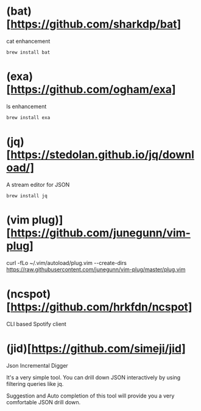 
# (bat)[https://github.com/sharkdp/bat]

cat enhancement


```
brew install bat
```

# (exa)[https://github.com/ogham/exa]

ls enhancement

```
brew install exa
```

# (jq)[https://stedolan.github.io/jq/download/]

A stream editor for JSON

```
brew install jq
```

# (vim plug)][https://github.com/junegunn/vim-plug]

curl -fLo ~/.vim/autoload/plug.vim --create-dirs https://raw.githubusercontent.com/junegunn/vim-plug/master/plug.vim

# (ncspot)[https://github.com/hrkfdn/ncspot]

CLI based Spotify client

# (jid)[https://github.com/simeji/jid]

Json Incremental Digger

It's a very simple tool.
You can drill down JSON interactively by using filtering queries like jq.

Suggestion and Auto completion of this tool will provide you a very comfortable JSON drill down.
